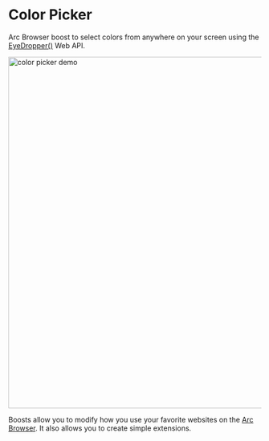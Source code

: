 <div align="cente">
  <h1>Color Picker</h1>
</div>

Arc Browser boost to select colors from anywhere on your screen using the [EyeDropper()](https://developer.mozilla.org/en-US/docs/Web/API/EyeDropper) Web API. 

<img alt="color picker demo" src=".demo.gif" width="700" />

Boosts allow you to modify how you use your favorite websites on the [Arc Browser](https:///arc.net). It also allows you to create simple extensions.

